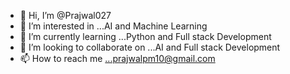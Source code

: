 - 👋 Hi, I’m @Prajwal027
- 👀 I’m interested in ...AI and Machine Learning
- 🌱 I’m currently learning ...Python and Full stack Development
- 💞️ I’m looking to collaborate on ...AI and  Full stack Development
- 📫 How to reach me ...prajwalpm10@gmail.com

<!---
Prajwal027/Prajwal027 is a ✨ special ✨ repository because its `README.md` (this file) appears on your GitHub profile.
You can click the Preview link to take a look at your changes.
--->
